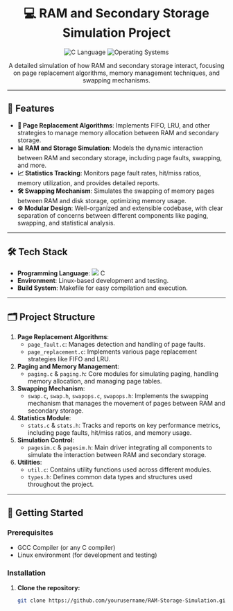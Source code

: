 # <h1 align="center">💻 RAM and Secondary Storage Simulation Project</h1>

<p align="center">
  <img src="https://img.shields.io/badge/C-00599C?style=flat&logo=c&logoColor=white" alt="C Language"/>
  <img src="https://img.shields.io/badge/OS-Operating_System-2c3e50" alt="Operating Systems"/>
</p>

<p align="center">
  A detailed simulation of how RAM and secondary storage interact, focusing on page replacement algorithms, memory management techniques, and swapping mechanisms.
</p>

---

## 🌟 **Features**
- **🔄 Page Replacement Algorithms**: Implements FIFO, LRU, and other strategies to manage memory allocation between RAM and secondary storage.
- **📊 RAM and Storage Simulation**: Models the dynamic interaction between RAM and secondary storage, including page faults, swapping, and more.
- **📈 Statistics Tracking**: Monitors page fault rates, hit/miss ratios, memory utilization, and provides detailed reports.
- **🛠 Swapping Mechanism**: Simulates the swapping of memory pages between RAM and disk storage, optimizing memory usage.
- **⚙️ Modular Design**: Well-organized and extensible codebase, with clear separation of concerns between different components like paging, swapping, and statistical analysis.

---

## 🛠 **Tech Stack**
- **Programming Language**: <img src="https://img.shields.io/badge/C-00599C?style=flat&logo=c&logoColor=white"/> C
- **Environment**: Linux-based development and testing.
- **Build System**: Makefile for easy compilation and execution.

---

## 🗂 **Project Structure**
1. **Page Replacement Algorithms**:
   - `page_fault.c`: Manages detection and handling of page faults.
   - `page_replacement.c`: Implements various page replacement strategies like FIFO and LRU.
2. **Paging and Memory Management**:
   - `paging.c` & `paging.h`: Core modules for simulating paging, handling memory allocation, and managing page tables.
3. **Swapping Mechanism**:
   - `swap.c`, `swap.h`, `swapops.c`, `swapops.h`: Implements the swapping mechanism that manages the movement of pages between RAM and secondary storage.
4. **Statistics Module**:
   - `stats.c` & `stats.h`: Tracks and reports on key performance metrics, including page faults, hit/miss ratios, and memory usage.
5. **Simulation Control**:
   - `pagesim.c` & `pagesim.h`: Main driver integrating all components to simulate the interaction between RAM and secondary storage.
6. **Utilities**:
   - `util.c`: Contains utility functions used across different modules.
   - `types.h`: Defines common data types and structures used throughout the project.

---

## 🚀 **Getting Started**

### Prerequisites
- GCC Compiler (or any C compiler)
- Linux environment (for development and testing)

### Installation
1. **Clone the repository:**
   ```bash
   git clone https://github.com/yourusername/RAM-Storage-Simulation.git
